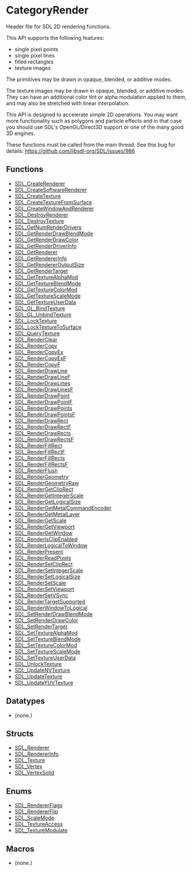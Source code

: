 # CategoryRender

Header file for SDL 2D rendering functions.

This API supports the following features:

- single pixel points
- single pixel lines
- filled rectangles
- texture images

The primitives may be drawn in opaque, blended, or additive modes.

The texture images may be drawn in opaque, blended, or additive modes. They
can have an additional color tint or alpha modulation applied to them, and
may also be stretched with linear interpolation.

This API is designed to accelerate simple 2D operations. You may want more
functionality such as polygons and particle effects and in that case you
should use SDL's OpenGL/Direct3D support or one of the many good 3D
engines.

These functions must be called from the main thread. See this bug for
details: https://github.com/libsdl-org/SDL/issues/986

<!-- END CATEGORY DOCUMENTATION -->

## Functions

<!-- DO NOT HAND-EDIT CATEGORY LISTS, THEY ARE AUTOGENERATED AND WILL BE OVERWRITTEN, BASED ON TAGS IN INDIVIDUAL PAGE FOOTERS. EDIT THOSE INSTEAD. -->
<!-- BEGIN CATEGORY LIST: CategoryRender, CategoryAPIFunction -->
- [SDL_CreateRenderer](SDL_CreateRenderer)
- [SDL_CreateSoftwareRenderer](SDL_CreateSoftwareRenderer)
- [SDL_CreateTexture](SDL_CreateTexture)
- [SDL_CreateTextureFromSurface](SDL_CreateTextureFromSurface)
- [SDL_CreateWindowAndRenderer](SDL_CreateWindowAndRenderer)
- [SDL_DestroyRenderer](SDL_DestroyRenderer)
- [SDL_DestroyTexture](SDL_DestroyTexture)
- [SDL_GetNumRenderDrivers](SDL_GetNumRenderDrivers)
- [SDL_GetRenderDrawBlendMode](SDL_GetRenderDrawBlendMode)
- [SDL_GetRenderDrawColor](SDL_GetRenderDrawColor)
- [SDL_GetRenderDriverInfo](SDL_GetRenderDriverInfo)
- [SDL_GetRenderer](SDL_GetRenderer)
- [SDL_GetRendererInfo](SDL_GetRendererInfo)
- [SDL_GetRendererOutputSize](SDL_GetRendererOutputSize)
- [SDL_GetRenderTarget](SDL_GetRenderTarget)
- [SDL_GetTextureAlphaMod](SDL_GetTextureAlphaMod)
- [SDL_GetTextureBlendMode](SDL_GetTextureBlendMode)
- [SDL_GetTextureColorMod](SDL_GetTextureColorMod)
- [SDL_GetTextureScaleMode](SDL_GetTextureScaleMode)
- [SDL_GetTextureUserData](SDL_GetTextureUserData)
- [SDL_GL_BindTexture](SDL_GL_BindTexture)
- [SDL_GL_UnbindTexture](SDL_GL_UnbindTexture)
- [SDL_LockTexture](SDL_LockTexture)
- [SDL_LockTextureToSurface](SDL_LockTextureToSurface)
- [SDL_QueryTexture](SDL_QueryTexture)
- [SDL_RenderClear](SDL_RenderClear)
- [SDL_RenderCopy](SDL_RenderCopy)
- [SDL_RenderCopyEx](SDL_RenderCopyEx)
- [SDL_RenderCopyExF](SDL_RenderCopyExF)
- [SDL_RenderCopyF](SDL_RenderCopyF)
- [SDL_RenderDrawLine](SDL_RenderDrawLine)
- [SDL_RenderDrawLineF](SDL_RenderDrawLineF)
- [SDL_RenderDrawLines](SDL_RenderDrawLines)
- [SDL_RenderDrawLinesF](SDL_RenderDrawLinesF)
- [SDL_RenderDrawPoint](SDL_RenderDrawPoint)
- [SDL_RenderDrawPointF](SDL_RenderDrawPointF)
- [SDL_RenderDrawPoints](SDL_RenderDrawPoints)
- [SDL_RenderDrawPointsF](SDL_RenderDrawPointsF)
- [SDL_RenderDrawRect](SDL_RenderDrawRect)
- [SDL_RenderDrawRectF](SDL_RenderDrawRectF)
- [SDL_RenderDrawRects](SDL_RenderDrawRects)
- [SDL_RenderDrawRectsF](SDL_RenderDrawRectsF)
- [SDL_RenderFillRect](SDL_RenderFillRect)
- [SDL_RenderFillRectF](SDL_RenderFillRectF)
- [SDL_RenderFillRects](SDL_RenderFillRects)
- [SDL_RenderFillRectsF](SDL_RenderFillRectsF)
- [SDL_RenderFlush](SDL_RenderFlush)
- [SDL_RenderGeometry](SDL_RenderGeometry)
- [SDL_RenderGeometryRaw](SDL_RenderGeometryRaw)
- [SDL_RenderGetClipRect](SDL_RenderGetClipRect)
- [SDL_RenderGetIntegerScale](SDL_RenderGetIntegerScale)
- [SDL_RenderGetLogicalSize](SDL_RenderGetLogicalSize)
- [SDL_RenderGetMetalCommandEncoder](SDL_RenderGetMetalCommandEncoder)
- [SDL_RenderGetMetalLayer](SDL_RenderGetMetalLayer)
- [SDL_RenderGetScale](SDL_RenderGetScale)
- [SDL_RenderGetViewport](SDL_RenderGetViewport)
- [SDL_RenderGetWindow](SDL_RenderGetWindow)
- [SDL_RenderIsClipEnabled](SDL_RenderIsClipEnabled)
- [SDL_RenderLogicalToWindow](SDL_RenderLogicalToWindow)
- [SDL_RenderPresent](SDL_RenderPresent)
- [SDL_RenderReadPixels](SDL_RenderReadPixels)
- [SDL_RenderSetClipRect](SDL_RenderSetClipRect)
- [SDL_RenderSetIntegerScale](SDL_RenderSetIntegerScale)
- [SDL_RenderSetLogicalSize](SDL_RenderSetLogicalSize)
- [SDL_RenderSetScale](SDL_RenderSetScale)
- [SDL_RenderSetViewport](SDL_RenderSetViewport)
- [SDL_RenderSetVSync](SDL_RenderSetVSync)
- [SDL_RenderTargetSupported](SDL_RenderTargetSupported)
- [SDL_RenderWindowToLogical](SDL_RenderWindowToLogical)
- [SDL_SetRenderDrawBlendMode](SDL_SetRenderDrawBlendMode)
- [SDL_SetRenderDrawColor](SDL_SetRenderDrawColor)
- [SDL_SetRenderTarget](SDL_SetRenderTarget)
- [SDL_SetTextureAlphaMod](SDL_SetTextureAlphaMod)
- [SDL_SetTextureBlendMode](SDL_SetTextureBlendMode)
- [SDL_SetTextureColorMod](SDL_SetTextureColorMod)
- [SDL_SetTextureScaleMode](SDL_SetTextureScaleMode)
- [SDL_SetTextureUserData](SDL_SetTextureUserData)
- [SDL_UnlockTexture](SDL_UnlockTexture)
- [SDL_UpdateNVTexture](SDL_UpdateNVTexture)
- [SDL_UpdateTexture](SDL_UpdateTexture)
- [SDL_UpdateYUVTexture](SDL_UpdateYUVTexture)
<!-- END CATEGORY LIST -->

## Datatypes

<!-- DO NOT HAND-EDIT CATEGORY LISTS, THEY ARE AUTOGENERATED AND WILL BE OVERWRITTEN, BASED ON TAGS IN INDIVIDUAL PAGE FOOTERS. EDIT THOSE INSTEAD. -->
<!-- BEGIN CATEGORY LIST: CategoryRender, CategoryAPIDatatype -->
- (none.)
<!-- END CATEGORY LIST -->

## Structs

<!-- DO NOT HAND-EDIT CATEGORY LISTS, THEY ARE AUTOGENERATED AND WILL BE OVERWRITTEN, BASED ON TAGS IN INDIVIDUAL PAGE FOOTERS. EDIT THOSE INSTEAD. -->
<!-- BEGIN CATEGORY LIST: CategoryRender, CategoryAPIStruct -->
- [SDL_Renderer](SDL_Renderer)
- [SDL_RendererInfo](SDL_RendererInfo)
- [SDL_Texture](SDL_Texture)
- [SDL_Vertex](SDL_Vertex)
- [SDL_VertexSolid](SDL_VertexSolid)
<!-- END CATEGORY LIST -->

## Enums

<!-- DO NOT HAND-EDIT CATEGORY LISTS, THEY ARE AUTOGENERATED AND WILL BE OVERWRITTEN, BASED ON TAGS IN INDIVIDUAL PAGE FOOTERS. EDIT THOSE INSTEAD. -->
<!-- BEGIN CATEGORY LIST: CategoryRender, CategoryAPIEnum -->
- [SDL_RendererFlags](SDL_RendererFlags)
- [SDL_RendererFlip](SDL_RendererFlip)
- [SDL_ScaleMode](SDL_ScaleMode)
- [SDL_TextureAccess](SDL_TextureAccess)
- [SDL_TextureModulate](SDL_TextureModulate)
<!-- END CATEGORY LIST -->

## Macros

<!-- DO NOT HAND-EDIT CATEGORY LISTS, THEY ARE AUTOGENERATED AND WILL BE OVERWRITTEN, BASED ON TAGS IN INDIVIDUAL PAGE FOOTERS. EDIT THOSE INSTEAD. -->
<!-- BEGIN CATEGORY LIST: CategoryRender, CategoryAPIMacro -->
- (none.)
<!-- END CATEGORY LIST -->


